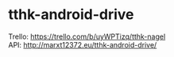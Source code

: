 # tthk-android-drive
Trello: https://trello.com/b/uyWPTizq/tthk-nagel<br>
API: http://marxt12372.eu/tthk-android-drive/
